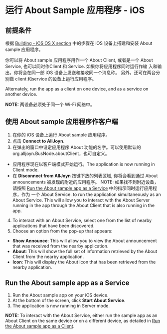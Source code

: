 # 运行 About Sample 应用程序 - iOS

## 前提条件
根据 [Building - iOS OS X section][build-ios-osx]  中的步骤在 iOS 设备上搭建和安装 About sample 应用程序。

你可以将 About sample 应用程序用作一个 About Client, 或者是一个 About Service, 也可以同时作Client 和 Service. 如果你将应用程序同时运行作输
入和输出，你将会在同一部 iOS 设备上发送和接收同一个消息称。                                                                                                                                                                                                                                                                                                                                                                      另外，还可在两台分别做 client 和service 的设备上运行应用程序。                                                                                                                                                                                                                                                                   

Alternately, run the app as a client on one device, and as a service on another device.

**NOTE:** 两设备必须处于同一个 Wi-Fi 网络中。

## 使用 About sample 应用程序作客户端

1. 在你的 iOS 设备上运行 About sample 应用程序。
2. 点击 **Connect to AllJoyn**.
3. 在弹出的窗口中设定应用程序 About 功能的名字。可以使用默认的 org.alljoyn.BusNode.aboutClient，也可自定义。
  * 应用程序现在以客户端模式开始运行。The application is now running in Client mode. 
  * 在 **Disconnect from AllJoyn** 按键下放的列表区域, 你将会看到通过 About announcements 被发现的附近的应用程序。 
  NOTE: 如果找不到附近设备，请按照 [Run the About sample app as a Service][run-about-sample-app-as-service] 中的指示同时运行应用程序，作为
一个 About Service. 
  to run the application simultaneously as an About Service. This will allow 
  you to interact with the About Server running in the app through the 
  About Client that is also running in the app.
 
4. To interact with an About Service, select one from the list 
of nearby applications that have been discovered.
5. Choose an option from the pop-up that appears:
  * **Show Announce**: This will allow you to view the About announcement 
  that was received from the nearby application.
  * **About**: This will show the full set of information retrieved 
  by the About Client from the nearby application.
  * **Icon**: This will display the About Icon that has been 
  retrieved from the nearby application.

## Run the About sample app as a Service

1. Run the About sample app on your iOS device.
2. At the bottom of the screen, click **Start About Service**.
3. The application is now running in Server mode.

**NOTE:** To interact with the About Service, either run the sample 
app as an About Client on the same device or on a different device, 
as detailed in [Run the About sample app as a Client](#run-the-about-sample-app-as-a-client).


[build-ios-osx]: /develop/building/ios-osx
[run-about-sample-app-as-service]: #run-the-about-sample-app-as-a-service
